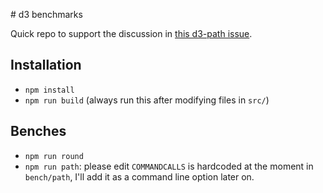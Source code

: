 # d3 benchmarks

Quick repo to support the discussion in [this d3-path issue](https://github.com/d3/d3-path/issues/10).

## Installation

- `npm install`
- `npm run build` (always run this after modifying files in `src/`)

## Benches

- `npm run round`
- `npm run path`: please edit `COMMANDCALLS` is hardcoded at the moment in `bench/path`, I'll add it as a command line option later on.
